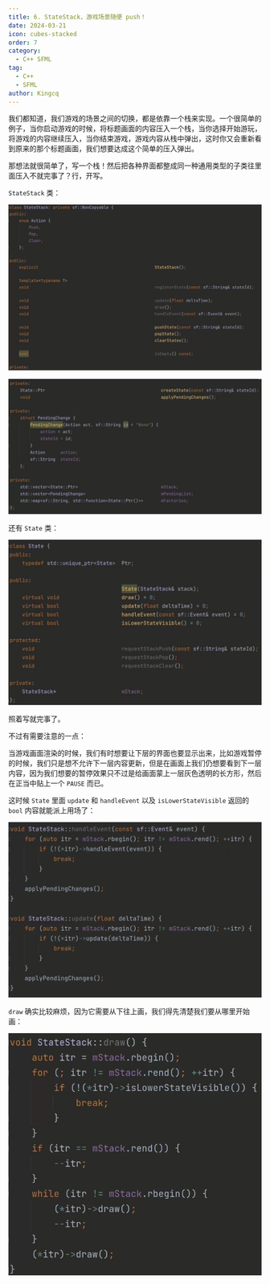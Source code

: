 ```yaml
---
title: 6. StateStack，游戏场景随便 push！
date: 2024-03-21
icon: cubes-stacked
order: 7
category:
  - C++ SFML
tag:
  - C++
  - SFML
author: Kingcq
---
```


我们都知道，我们游戏的场景之间的切换，都是依靠一个栈来实现。一个很简单的例子，当你启动游戏的时候，将标题画面的内容压入一个栈，当你选择开始游玩，将游戏的内容继续压入，当你结束游戏，游戏内容从栈中弹出，这时你又会重新看到原来的那个标题画面，我们想要达成这个简单的压入弹出。

那想法就很简单了，写一个栈！然后把各种界面都整成同一种通用类型的子类往里面压入不就完事了？行，开写。

`StateStack` 类：

![](./assets/6-1.jpeg)

![](./assets/6-2.jpeg)

还有 `State` 类：

![](./assets/6-3.jpeg)

照着写就完事了。

不过有需要注意的一点：

当游戏画面渲染的时候，我们有时想要让下层的界面也要显示出来，比如游戏暂停的时候，我们只是想不允许下一层内容更新，但是在画面上我们仍想要看到下一层内容，因为我们想要的暂停效果只不过是给画面蒙上一层灰色透明的长方形，然后在正当中贴上一个 `PAUSE` 而已。

这时候 `State` 里面 `update` 和 `handleEvent` 以及 `isLowerStateVisible` 返回的 `bool` 内容就能派上用场了：

![](./assets/6-4.jpeg)

`draw` 确实比较麻烦，因为它需要从下往上画，我们得先清楚我们要从哪里开始画：

![](./assets/6-5.jpeg)
